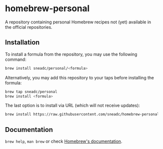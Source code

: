 # homebrew-personal

A repository containing personal Homebrew recipes not (yet) available in the official
repositories.

## Installation

To install a formula from the repository, you may use the following command:

``` bash
brew install sneadc/personal/<formula>
```

Alternatively, you may add this repository to your taps before installing the
formula:

``` bash
brew tap sneadc/personal
brew install <formula>
```

The last option is to install via URL (which will not receive updates):

``` bash
brew install https://raw.githubusercontent.com/sneadc/homebrew-personal/master/Formula/<formula>.rb
```

## Documentation

`brew help`, `man brew` or check [Homebrew's documentation][].

<!--v2022.4.02-->

[Homebrew's documentation]: https://docs.brew.sh
